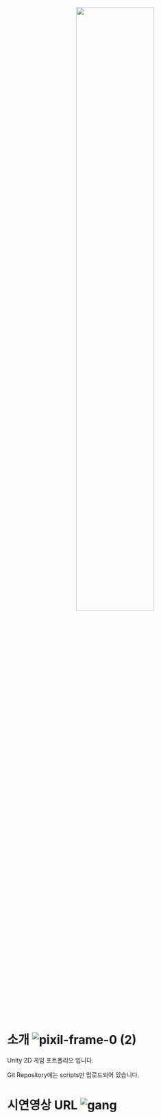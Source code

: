 
<div align="center"><img src="https://user-images.githubusercontent.com/114732486/223364403-fe1a7e3d-e691-46af-9548-34f4d428da02.png" width="60%">
</img></div>


# 소개  ![pixil-frame-0 (2)](https://user-images.githubusercontent.com/114732486/223366130-9b40a98c-2906-47cc-a404-fa6aa1b1a030.png)

Unity 2D 게임 포트폴리오 입니다.

Git Repository에는 scripts만 업로드되어 있습니다.

# 시연영상 URL ![gang](https://user-images.githubusercontent.com/114732486/223366785-08101e94-34ff-45c2-80b6-649919da8394.png)


